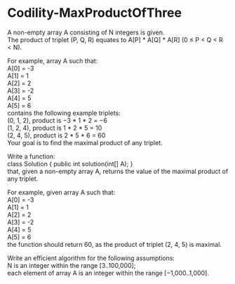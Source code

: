 # Codility-MaxProductOfThree
A non-empty array A consisting of N integers is given.</br> 
The product of triplet (P, Q, R) equates to A[P] * A[Q] * A[R] (0 ≤ P < Q < R < N).

For example, array A such that:</br> 
A[0] = -3</br> 
A[1] = 1</br> 
A[2] = 2</br> 
A[3] = -2</br> 
A[4] = 5</br> 
A[5] = 6</br> 
contains the following example triplets:</br> 
(0, 1, 2), product is −3 * 1 * 2 = −6</br> 
(1, 2, 4), product is 1 * 2 * 5 = 10</br> 
(2, 4, 5), product is 2 * 5 * 6 = 60</br> 
Your goal is to find the maximal product of any triplet.

Write a function:</br> 
class Solution { public int solution(int[] A); }</br> 
that, given a non-empty array A, returns the value of the maximal product of any triplet.

For example, given array A such that:</br> 
A[0] = -3</br> 
A[1] = 1</br> 
A[2] = 2</br> 
A[3] = -2</br> 
A[4] = 5</br> 
A[5] = 6</br> 
the function should return 60, as the product of triplet (2, 4, 5) is maximal.

Write an efficient algorithm for the following assumptions:</br> 
N is an integer within the range [3..100,000];</br> 
each element of array A is an integer within the range [−1,000..1,000].
